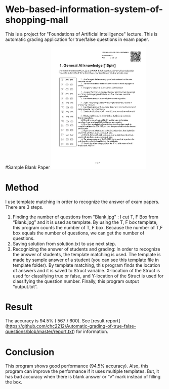 # Web-based-information-system-of-shopping-mall
This is a project for "Foundations of Artificial Intelligence" lecture. This is automatic grading application for true/false questions in exam paper. 

#Sample Blank Paper
<img src="https://github.com/chc2212/Automatic-grading-of-true-false-questions/blob/master/Blank.jpg" width="300">
# Method
I use template matching in order to recognize the answer of exam papers. 
There are 3 steps.
1. Finding the number of questions from "Blank.jpg" : I cut T, F Box from “Blank.jpg” and it is used as template. By using the T, F box template, this program counts the number of T, F box. Because the number of T,F box equals the number of questions, we can get the number of questions. 
2. Saving solution from solution.txt to use next step. 
3. Recognizing the answer of students and grading: In order to recognize the answer of students, the template matching is used. The template is made by sample answer of a student (you can see this template file in template folder).  By template matching, this program finds the location of answers and it is saved to Struct variable. X-location of the Struct is used for classifying true or false, and Y-location of the Struct is used for classifying the question number.   Finally, this program output “output.txt”.
# Result
The accuracy is 94.5% ( 567 / 600). 
See [result report] (https://github.com/chc2212/Automatic-grading-of-true-false-questions/blob/master/report.txt) for information.
# Conclusion
This program shows good performance (94.5% accuracy). Also, this program can improve the performance if it uses multiple templates.  But, it has bad accuracy when there is blank answer or “v” mark instead of filling the box. 
